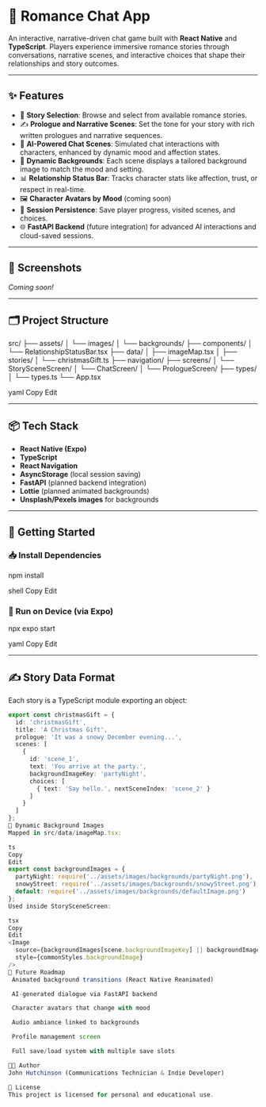 # 📱 Romance Chat App

An interactive, narrative-driven chat game built with **React Native** and **TypeScript**. Players experience immersive romance stories through conversations, narrative scenes, and interactive choices that shape their relationships and story outcomes.

---

## ✨ Features

- 📖 **Story Selection**: Browse and select from available romance stories.
- ✍️ **Prologue and Narrative Scenes**: Set the tone for your story with rich written prologues and narrative sequences.
- 💬 **AI-Powered Chat Scenes**: Simulated chat interactions with characters, enhanced by dynamic mood and affection states.
- 🎨 **Dynamic Backgrounds**: Each scene displays a tailored background image to match the mood and setting.
- 📊 **Relationship Status Bar**: Tracks character stats like affection, trust, or respect in real-time.
- 🖼️ **Character Avatars by Mood** (coming soon)
- 💾 **Session Persistence**: Save player progress, visited scenes, and choices.
- 🌐 **FastAPI Backend** (future integration) for advanced AI interactions and cloud-saved sessions.

---

## 📸 Screenshots  

_Coming soon!_

---

## 🗂️ Project Structure  

src/
├── assets/
│ └── images/
│ └── backgrounds/
├── components/
│ └── RelationshipStatusBar.tsx
├── data/
│ ├── imageMap.tsx
│ ├── stories/
│ └── christmasGift.ts
├── navigation/
├── screens/
│ └── StorySceneScreen/
│ └── ChatScreen/
│ └── PrologueScreen/
├── types/
│ └── types.ts
└── App.tsx

yaml
Copy
Edit

---

## 📦 Tech Stack  

- **React Native (Expo)**
- **TypeScript**
- **React Navigation**
- **AsyncStorage** (local session saving)
- **FastAPI** (planned backend integration)
- **Lottie** (planned animated backgrounds)
- **Unsplash/Pexels images** for backgrounds

---

## 🚀 Getting Started  

### 📥 Install Dependencies  
npm install

shell
Copy
Edit

### 📱 Run on Device (via Expo)
npx expo start

yaml
Copy
Edit

---

## ✍️ Story Data Format  

Each story is a TypeScript module exporting an object:
```ts
export const christmasGift = {
  id: 'christmasGift',
  title: 'A Christmas Gift',
  prologue: 'It was a snowy December evening...',
  scenes: [
    {
      id: 'scene_1',
      text: 'You arrive at the party.',
      backgroundImageKey: 'partyNight',
      choices: [
        { text: 'Say hello.', nextSceneIndex: 'scene_2' }
      ]
    }
  ]
};
🎨 Dynamic Background Images
Mapped in src/data/imageMap.tsx:

ts
Copy
Edit
export const backgroundImages = {
  partyNight: require('../assets/images/backgrounds/partyNight.png'),
  snowyStreet: require('../assets/images/backgrounds/snowyStreet.png'),
  default: require('../assets/images/backgrounds/defaultImage.png')
};
Used inside StorySceneScreen:

tsx
Copy
Edit
<Image
  source={backgroundImages[scene.backgroundImageKey] || backgroundImages.default}
  style={commonStyles.backgroundImage}
/>
📖 Future Roadmap
 Animated background transitions (React Native Reanimated)

 AI-generated dialogue via FastAPI backend

 Character avatars that change with mood

 Audio ambiance linked to backgrounds

 Profile management screen

 Full save/load system with multiple save slots

🧑‍💻 Author
John Hutchinson (Communications Technician & Indie Developer)

📄 License
This project is licensed for personal and educational use.

